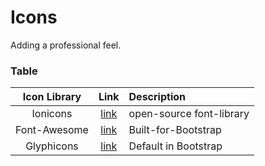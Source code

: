 Icons
=====

Adding a professional feel.

### Table
| Icon Library | Link | Description |
| :---:        | :---:| :--- |
| Ionicons | [link](http://ionicons.com/) | open-source font-library |
| Font-Awesome | [link](http://fortawesome.github.io/Font-Awesome/) | Built-for-Bootstrap |
| Glyphicons | [link](http://glyphicons.com/) | Default in Bootstrap |
